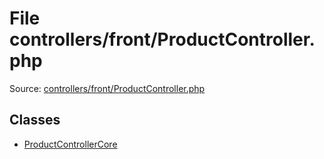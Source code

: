 File controllers/front/ProductController.php
=========
Source: [controllers/front/ProductController.php](https://github.com/PrestaShop/PrestaShop/blob/1.6.1.1/controllers/front/ProductController.php)


Classes
-------

* [ProductControllerCore](class.ProductControllerCore)

